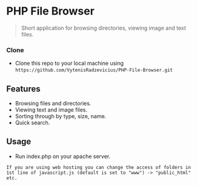 # PHP File Browser

> Short application for browsing directories, viewing image and text files.

### Clone

- Clone this repo to your local machine using `https://github.com/VytenisRadzevicius/PHP-File-Browser.git`

## Features
- Browsing files and directories.
- Viewing text and image files.
- Sorting through by type, size, name.
- Quick search.

## Usage
- Run index.php on your apache server.
```shell
If you are using web hosting you can change the access of folders in 1st line of javascript.js (default is set to "www") -> "public_html" etc.
```
